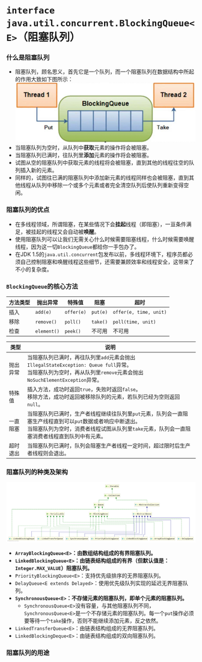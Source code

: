 # `interface java.util.concurrent.BlockingQueue<E>`（阻塞队列）

### 什么是阻塞队列
* 阻塞队列，顾名思义，首先它是一个队列，而一个阻塞队列在数据结构中所起的作用大致如下图所示：  
  ![阻塞队列](https://github.com/baayso/note/blob/master/java/thread/blocking_queue/blocking_queue.png)
* 当阻塞队列为空时，从队列中**获取**元素的操作将会被阻塞。
* 当阻塞队列已满时，往队列里**添加**元素的操作将会被阻塞。
* 试图从空的阻塞队列中获取元素的线程将会被阻塞，直到其他的线程往空的队列插入新的元素。
* 同样的，试图往已满的阻塞队列中添加新元素的线程同样也会被阻塞，直到其他线程从队列中移除一个或多个元素或者完全清空队列后使队列重新变得空闲。

### 阻塞队列的优点
* 在多线程领域，所谓阻塞，在某些情况下会**挂起**线程（即阻塞），一亘条件满足，被挂起的线程又会自动被**唤醒**。
* 使用阻塞队列可以让我们无需关心什么时候需要阻塞线程，什么时候需要唤醒线程，因为这一切`BlockingQueue`都给你一手包办了。
* 在JDK 1.5的`java.util.concurrent`包发布以前，多线程环境下，程序员都必须自己控制阻塞和唤醒线程这些细节，还需要兼顾效率和线程安全，这带来了不小的复杂度。

### `BlockingQueue`的核心方法
方法类型 | 抛出异常 | 特殊值 | 阻塞 | 超时
-|-|-|-|-
插入 | `add(e)` | `offer(e)` | `put(e)` | `offer(e, time, unit)` |
移除 | `remove()` | `poll()` | `take()` | `poll(time, unit)` |
检查 | `element()` | `peek()` | 不可用 | 不可用 |

类型 | 说明
-|-
抛出异常 | 当阻塞队列已满时，再往队列里`add`元素会抛出`IllegalStateException: Queue full`异常。<br> 当阻塞队列为空时，再从队列里`remove`元素会抛出`NoSuchElementException`异常。 |
特殊值 | 插入方法，成功时返回`true`，失败时返回`false`。<br> 移除方法，成功时返回被移除队列的元素，若队列已经为空则返回`null`。 |
一直阻塞 | 当阻塞队列已满时，生产者线程继续往队列里`put`元素，队列会一直阻塞生产线程直到可以`put`数据或者响应中断退出。<br> 当阻塞队列为空时，消费者线程试图从队列里`take`元素，队列会一直阻塞消费者线程直到队列中有元素。 |
超时退出 | 当阻塞队列已满时，队列会阻塞生产者线程一定时间，超过限时后生产者线程则会退出。 |

### 阻塞队列的种类及架构
![阻塞队列类图](https://github.com/baayso/note/blob/master/java/thread/blocking_queue/BlockingQueue.png)
* **`ArrayBlockingQueue<E>`：由数组结构组成的有界阻塞队列。**
* **`LinkedBlockingQueue<E>`：由链表结构组成的有界（但默认值是：`Integer.MAX_VALUE`）阻塞队列。**
* `PriorityBlockingQueue<E>`：支持优先级排序的无界阻塞队列。
* `DelayQueue<E extends Delayed>`：使用优先级队列实现的延迟无界阻塞队列。
* **`SynchronousQueue<E>`：不存储元素的阻塞队列，即单个元素的阻塞队列。**
  * `SynchronousQueue<E>`没有容量，与其他阻塞队列不同，`SynchronousQueue<E>`是一个不存储元素的阻塞队列。每一个`put`操作必须要等待一个`take`操作，否则不能继续添加元素，反之依然。
* `LinkedTransferQueue<E>`：由链表结构组成的无界阻塞队列。
* `LinkedBlockingDeque<E>`：由链表结构组成的双向阻塞队列。

### 阻塞队列的用途
